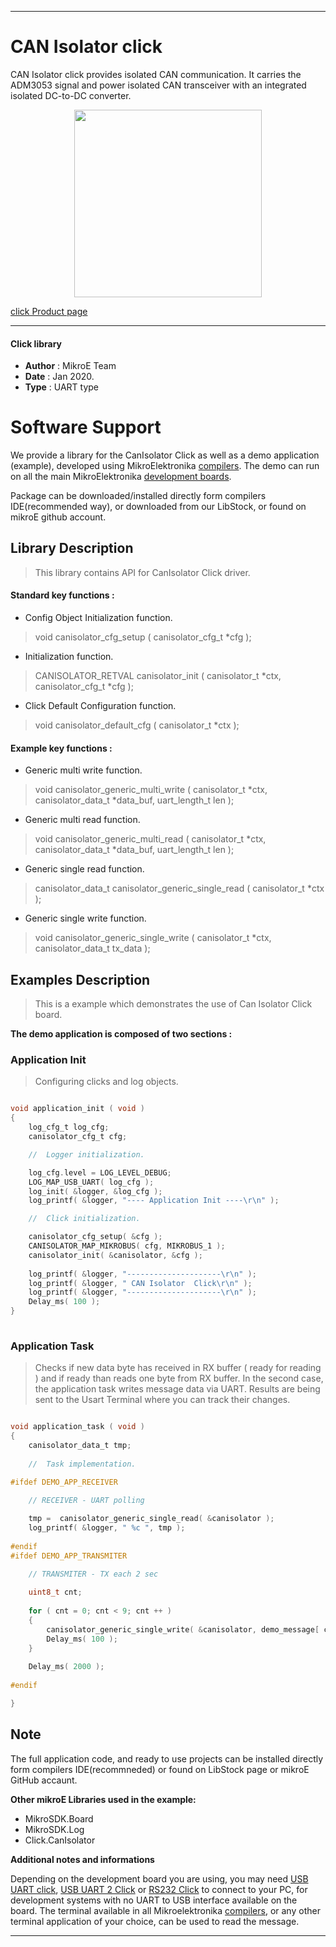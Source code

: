

---
# CAN Isolator click

CAN Isolator click provides isolated CAN communication. It carries the ADM3053 signal and power isolated CAN transceiver with an integrated isolated DC-to-DC converter.

<p align="center">
  <img src="https://download.mikroe.com/images/click_for_ide/canisolator_click.png" height=300px>
</p>

[click Product page](https://www.mikroe.com/can-isolator-click)

---


#### Click library 

- **Author**        : MikroE Team
- **Date**          : Jan 2020.
- **Type**          : UART type


# Software Support

We provide a library for the CanIsolator Click 
as well as a demo application (example), developed using MikroElektronika 
[compilers](https://shop.mikroe.com/compilers). 
The demo can run on all the main MikroElektronika [development boards](https://shop.mikroe.com/development-boards).

Package can be downloaded/installed directly form compilers IDE(recommended way), or downloaded from our LibStock, or found on mikroE github account. 

## Library Description

> This library contains API for CanIsolator Click driver.

#### Standard key functions :

- Config Object Initialization function.
> void canisolator_cfg_setup ( canisolator_cfg_t *cfg ); 
 
- Initialization function.
> CANISOLATOR_RETVAL canisolator_init ( canisolator_t *ctx, canisolator_cfg_t *cfg );

- Click Default Configuration function.
> void canisolator_default_cfg ( canisolator_t *ctx );


#### Example key functions :

- Generic multi write function.
> void canisolator_generic_multi_write ( canisolator_t *ctx, canisolator_data_t *data_buf,  uart_length_t len );
 
- Generic multi read function.
> void canisolator_generic_multi_read ( canisolator_t *ctx, canisolator_data_t *data_buf,  uart_length_t len );

- Generic single read function.
> canisolator_data_t canisolator_generic_single_read ( canisolator_t *ctx );

- Generic single write function.
> void canisolator_generic_single_write ( canisolator_t *ctx, canisolator_data_t tx_data );

## Examples Description

> 
> This is a example which demonstrates the use of Can Isolator Click board.
> 

**The demo application is composed of two sections :**

### Application Init 

>
> Configuring clicks and log objects.
> 

```c

void application_init ( void )
{
    log_cfg_t log_cfg;
    canisolator_cfg_t cfg;

    //  Logger initialization.

    log_cfg.level = LOG_LEVEL_DEBUG;
    LOG_MAP_USB_UART( log_cfg );
    log_init( &logger, &log_cfg );
    log_printf( &logger, "---- Application Init ----\r\n" );

    //  Click initialization.

    canisolator_cfg_setup( &cfg );
    CANISOLATOR_MAP_MIKROBUS( cfg, MIKROBUS_1 );
    canisolator_init( &canisolator, &cfg );
    
    log_printf( &logger, "---------------------\r\n" );
    log_printf( &logger, " CAN Isolator  Click\r\n" );
    log_printf( &logger, "---------------------\r\n" );
    Delay_ms( 100 );
}
  
```

### Application Task

>
> Checks if new data byte has received in RX buffer ( ready for reading )
> and if ready than reads one byte from RX buffer.
> In the second case, the application task writes message data via UART.
> Results are being sent to the Usart Terminal where you can track their changes.
> 

```c

void application_task ( void )
{
    canisolator_data_t tmp;
    
    //  Task implementation.
    
#ifdef DEMO_APP_RECEIVER

    // RECEIVER - UART polling

    tmp =  canisolator_generic_single_read( &canisolator );
    log_printf( &logger, " %c ", tmp );
    
#endif
#ifdef DEMO_APP_TRANSMITER

    // TRANSMITER - TX each 2 sec
    
    uint8_t cnt;
        
    for ( cnt = 0; cnt < 9; cnt ++ )
    {
        canisolator_generic_single_write( &canisolator, demo_message[ cnt ] );
        Delay_ms( 100 );
    }
    
    Delay_ms( 2000 );
    
#endif

}

```

## Note



The full application code, and ready to use projects can be  installed directly form compilers IDE(recommneded) or found on LibStock page or mikroE GitHub accaunt.

**Other mikroE Libraries used in the example:** 

- MikroSDK.Board
- MikroSDK.Log
- Click.CanIsolator

**Additional notes and informations**

Depending on the development board you are using, you may need 
[USB UART click](https://shop.mikroe.com/usb-uart-click), 
[USB UART 2 Click](https://shop.mikroe.com/usb-uart-2-click) or 
[RS232 Click](https://shop.mikroe.com/rs232-click) to connect to your PC, for 
development systems with no UART to USB interface available on the board. The 
terminal available in all Mikroelektronika 
[compilers](https://shop.mikroe.com/compilers), or any other terminal application 
of your choice, can be used to read the message.



---
